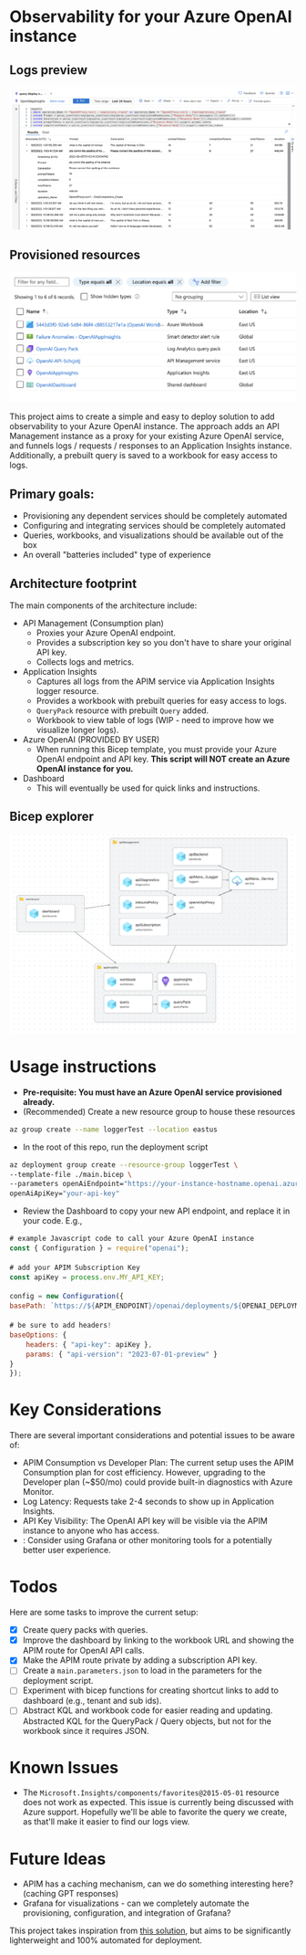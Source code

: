 # Observability for your Azure OpenAI instance

## Logs preview

![Logs](/images/logs.png)

## Provisioned resources

![Provisioned resources](/images/resources.png)

This project aims to create a simple and easy to deploy solution to add observability to your Azure OpenAI instance. The approach adds an API Management instance as a proxy for your existing Azure OpenAI service, and funnels logs / requests / responses to an Application Insights instance. Additionally, a prebuilt query is saved to a workbook for easy access to logs.

## Primary goals:

- Provisioning any dependent services should be completely automated
- Configuring and integrating services should be completely automated
- Queries, workbooks, and visualizations should be available out of the box
- An overall "batteries included" type of experience

## Architecture footprint

The main components of the architecture include:

- API Management (Consumption plan)
  - Proxies your Azure OpenAI endpoint.
  - Provides a subscription key so you don't have to share your original API key.
  - Collects logs and metrics.
- Application Insights
  - Captures all logs from the APIM service via Application Insights logger resource.
  - Provides a workbook with prebuilt queries for easy access to logs.
  - `QueryPack` resource with prebuilt `Query` added.
  - Workbook to view table of logs (WIP - need to improve how we visualize longer logs).
- Azure OpenAI (PROVIDED BY USER)
  - When running this Bicep template, you must provide your Azure OpenAI endpoint and API key. **This script will NOT create an Azure OpenAI instance for you.**
- Dashboard
  - This will eventually be used for quick links and instructions.

## Bicep explorer

![Bicep explorer](/images/explorer.png)

# Usage instructions

- **Pre-requisite: You must have an Azure OpenAI service provisioned already.**
- (Recommended) Create a new resource group to house these resources

```bash
az group create --name loggerTest --location eastus
```

- In the root of this repo, run the deployment script

```bash
az deployment group create --resource-group loggerTest \
--template-file ./main.bicep \
--parameters openAiEndpoint="https://your-instance-hostname.openai.azure.com/openai/" \
openAiApiKey="your-api-key"
```

- Review the Dashboard to copy your new API endpoint, and replace it in your code. E.g.,

```javascript
# example Javascript code to call your Azure OpenAI instance
const { Configuration } = require("openai");

# add your APIM Subscription Key
const apiKey = process.env.MY_API_KEY;

config = new Configuration({
basePath: `https://${APIM_ENDPOINT}/openai/deployments/${OPENAI_DEPLOYMENT_NAME}`,

# be sure to add headers!
baseOptions: {
    headers: { "api-key": apiKey },
    params: { "api-version": "2023-07-01-preview" }
}
});
```

# Key Considerations

There are several important considerations and potential issues to be aware of:

- APIM Consumption vs Developer Plan: The current setup uses the APIM Consumption plan for cost efficiency. However, upgrading to the Developer plan (~$50/mo) could provide built-in diagnostics with Azure Monitor.
- Log Latency: Requests take 2-4 seconds to show up in Application Insights.
- API Key Visibility: The OpenAI API key will be visible via the APIM instance to anyone who has access.
- : Consider using Grafana or other monitoring tools for a potentially better user experience.

# Todos

Here are some tasks to improve the current setup:

- [x] Create query packs with queries.
- [x] Improve the dashboard by linking to the workbook URL and showing the APIM route for OpenAI API calls.
- [x] Make the APIM route private by adding a subscription API key.
- [ ] Create a `main.parameters.json` to load in the parameters for the deployment script.
- [ ] Experiment with bicep functions for creating shortcut links to add to dashboard (e.g., tenant and sub ids).
- [ ] Abstract KQL and workbook code for easier reading and updating. Abstracted KQL for the QueryPack / Query objects, but not for the workbook since it requires JSON.

# Known Issues

- The `Microsoft.Insights/components/favorites@2015-05-01` resource does not work as expected. This issue is currently being discussed with Azure support. Hopefully we'll be able to favorite the query we create, as that'll make it easier to find our logs view.

# Future Ideas

- APIM has a caching mechanism, can we do something interesting here? (caching GPT responses)
- Grafana for visualizations - can we completely automate the provisioning, configuration, and integration of Grafana?

This project takes inspiration from [this solution](https://github.com/Azure-Samples/openai-python-enterprise-logging), but aims to be significantly lighterweight and 100% automated for deployment.
